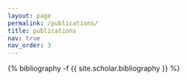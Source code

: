```yaml
---
layout: page
permalink: /publications/
title: publications
nav: true
nav_order: 3
---
```

<!-- _pages/publications.md -->
<div class="publications">

{% bibliography -f {{ site.scholar.bibliography }} %}

</div>
